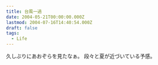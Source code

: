```yaml
---
title: 台風一過
date: 2004-05-21T00:00:00.000Z
lastmod: 2004-07-16T14:40:54.000Z
draft: false
tags:
  - Life
---
```


久しぶりにあおぞらを見たなぁ。 段々と夏が近づいている予感。
